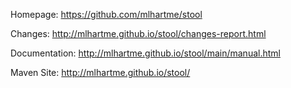 Homepage: https://github.com/mlhartme/stool

Changes: http://mlhartme.github.io/stool/changes-report.html

Documentation: http://mlhartme.github.io/stool/main/manual.html

Maven Site: http://mlhartme.github.io/stool/

